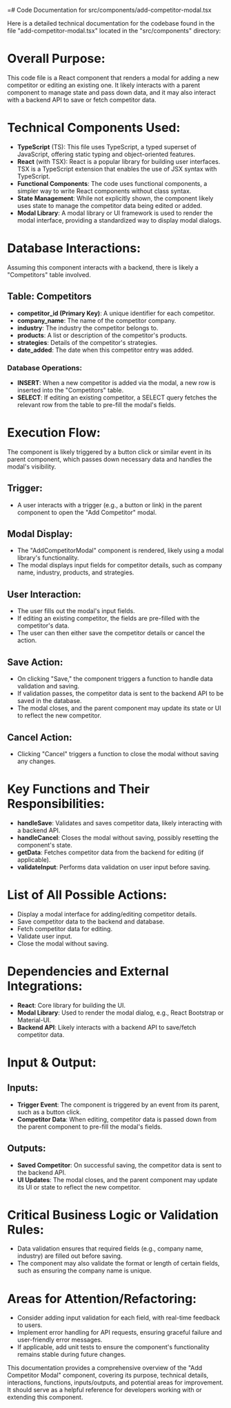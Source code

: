 =# Code Documentation for src/components/add-competitor-modal.tsx

Here is a detailed technical documentation for the codebase found in the file "add-competitor-modal.tsx" located in the "src/components" directory: 

# Overall Purpose: 
This code file is a React component that renders a modal for adding a new competitor or editing an existing one. It likely interacts with a parent component to manage state and pass down data, and it may also interact with a backend API to save or fetch competitor data. 

# Technical Components Used: 
- **TypeScript** (TS): This file uses TypeScript, a typed superset of JavaScript, offering static typing and object-oriented features. 
- **React** (with TSX): React is a popular library for building user interfaces. TSX is a TypeScript extension that enables the use of JSX syntax with TypeScript. 
- **Functional Components**: The code uses functional components, a simpler way to write React components without class syntax. 
- **State Management**: While not explicitly shown, the component likely uses state to manage the competitor data being edited or added. 
- **Modal Library**: A modal library or UI framework is used to render the modal interface, providing a standardized way to display modal dialogs. 

# Database Interactions: 
Assuming this component interacts with a backend, there is likely a "Competitors" table involved. 

## Table: Competitors 
- **competitor_id (Primary Key)**: A unique identifier for each competitor. 
- **company_name**: The name of the competitor company. 
- **industry**: The industry the competitor belongs to. 
- **products**: A list or description of the competitor's products. 
- **strategies**: Details of the competitor's strategies. 
- **date_added**: The date when this competitor entry was added. 

### Database Operations: 
- **INSERT**: When a new competitor is added via the modal, a new row is inserted into the "Competitors" table. 
- **SELECT**: If editing an existing competitor, a SELECT query fetches the relevant row from the table to pre-fill the modal's fields. 

# Execution Flow: 
The component is likely triggered by a button click or similar event in its parent component, which passes down necessary data and handles the modal's visibility. 

## Trigger: 
- A user interacts with a trigger (e.g., a button or link) in the parent component to open the "Add Competitor" modal. 

## Modal Display: 
- The "AddCompetitorModal" component is rendered, likely using a modal library's functionality. 
- The modal displays input fields for competitor details, such as company name, industry, products, and strategies. 

## User Interaction: 
- The user fills out the modal's input fields. 
- If editing an existing competitor, the fields are pre-filled with the competitor's data. 
- The user can then either save the competitor details or cancel the action. 

## Save Action: 
- On clicking "Save," the component triggers a function to handle data validation and saving. 
- If validation passes, the competitor data is sent to the backend API to be saved in the database. 
- The modal closes, and the parent component may update its state or UI to reflect the new competitor. 

## Cancel Action: 
- Clicking "Cancel" triggers a function to close the modal without saving any changes. 

# Key Functions and Their Responsibilities: 
- **handleSave**: Validates and saves competitor data, likely interacting with a backend API. 
- **handleCancel**: Closes the modal without saving, possibly resetting the component's state. 
- **getData**: Fetches competitor data from the backend for editing (if applicable). 
- **validateInput**: Performs data validation on user input before saving. 

# List of All Possible Actions: 
- Display a modal interface for adding/editing competitor details. 
- Save competitor data to the backend and database. 
- Fetch competitor data for editing. 
- Validate user input. 
- Close the modal without saving. 

# Dependencies and External Integrations: 
- **React**: Core library for building the UI. 
- **Modal Library**: Used to render the modal dialog, e.g., React Bootstrap or Material-UI. 
- **Backend API**: Likely interacts with a backend API to save/fetch competitor data. 

# Input & Output: 
## Inputs: 
- **Trigger Event**: The component is triggered by an event from its parent, such as a button click. 
- **Competitor Data**: When editing, competitor data is passed down from the parent component to pre-fill the modal's fields. 

## Outputs: 
- **Saved Competitor**: On successful saving, the competitor data is sent to the backend API. 
- **UI Updates**: The modal closes, and the parent component may update its UI or state to reflect the new competitor. 

# Critical Business Logic or Validation Rules: 
- Data validation ensures that required fields (e.g., company name, industry) are filled out before saving. 
- The component may also validate the format or length of certain fields, such as ensuring the company name is unique. 

# Areas for Attention/Refactoring: 
- Consider adding input validation for each field, with real-time feedback to users. 
- Implement error handling for API requests, ensuring graceful failure and user-friendly error messages. 
- If applicable, add unit tests to ensure the component's functionality remains stable during future changes. 

This documentation provides a comprehensive overview of the "Add Competitor Modal" component, covering its purpose, technical details, interactions, functions, inputs/outputs, and potential areas for improvement. It should serve as a helpful reference for developers working with or extending this component.
